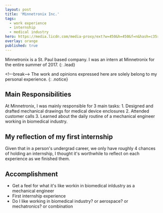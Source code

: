 ```yaml
---
layout: post
title: 'Minnetronix Inc.'
tags:
  - work experience
  - internship
  - medical industry
hero: https://media.licdn.com/media-proxy/ext?w=450&h=450&f=n&hash=c35rlKOlDeAhfC7Msqh9Y%2Bp7%2BDs%3D&ora=1%2CaFBCTXdkRmpGL2lvQUFBPQ%2CxAVta9Er0Ua9hFUXyxIv5bqTokG5_AlESo-TA3PiDmHp5YzdMSC8OtiLLPH48wMJeixFyBljIbHxBmWjUcL-YpSvI4t-3NW0Ysmgf1oFbBIigHs
overlay: orange
published: true
---
```


Minnetronix is a St. Paul based company. I was an intern at Minnetronix for the entire summer of 2017.
{: .lead}

<!–-break-–>
The work and opinions expressed here are solely belong to my personal experience.
{: .notice}
## Main Responsibilities
At Minnetronix, I was mainly responsible for 3 main tasks: 1. Designed and drafted mechanical drawings for medical device enclosures 2. Attended customer calls 3. Learned about the daily routine of a mechanical engineer working in biomedical industry.

## My reflection of my first internship
Given that in a person's undergrad career, we only have roughly 4 chances of holding an internship, I thought it's worthwhile to reflect on each experience as we finished them.

## Accomplishment
* Get a feel for what it's like workin in biomedical inldustry as a mechanical engineer <br>
* First internship experience <br>
*  Do I like working in biomedical industry? or aerospace? or mechatronics? or combination
